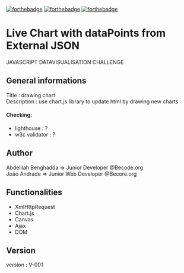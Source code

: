 [![forthebadge](https://forthebadge.com/images/badges/uses-html.svg)](https://forthebadge.com)
[![forthebadge](https://forthebadge.com/images/badges/uses-css.svg)](https://forthebadge.com)
[![forthebadge](https://forthebadge.com/images/badges/made-with-javascript.svg)](https://forthebadge.com)

# Live Chart with dataPoints from External JSON
JAVASCRIPT DATAVISUALISATION CHALLENGE 

## General informations 
Title       : drawing chart  
Description : use chart.js library to update html by drawing new charts

#### Checking:
- lighthouse : ?
- w3c validator : ?

## Author
Abdelilah Benghadda => Junior Developer @Becode.org  
João Andrade => Junior Web Developer @Becore.org

## Functionalities
- XmlHttpRequest
- Chart.js
- Canvas
- Ajax
- DOM

## Version
version : V-001
